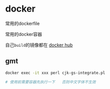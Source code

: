 # docker

常用的dockerfile 

常用的docker容器

自己`build`的镜像都在  [docker hub](https://hub.docker.com/u/vbeats)


## gmt

```bash
docker exec -it xxx perl cjk-gs-integrate.pl

# 使用前需要容器先执行一下   否则中文字体不生效
```